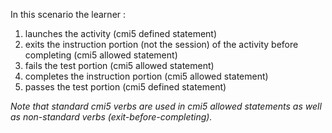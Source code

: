 In this scenario the learner :
1. launches the activity (cmi5 defined statement)
2. exits the instruction portion (not the session) of the activity before completing (cmi5 allowed statement)
3. fails the test portion (cmi5 allowed statement)
4. completes the instruction portion (cmi5 allowed statement)
5. passes the test portion (cmi5 defined statement)

_Note that standard cmi5 verbs are used in cmi5 allowed statements as well as non-standard verbs (exit-before-completing)._


